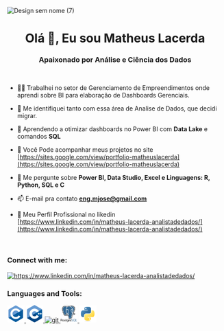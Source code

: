 ![Design sem nome (7)](https://user-images.githubusercontent.com/110049399/181132839-3909619c-2a9a-465d-aa72-486849466487.png)
<h1 align="center">Olá 👋, Eu sou Matheus Lacerda</h1>
<h3 align="center">Apaixonado por Análise e Ciência dos Dados</h3>
<br />

- 👨‍💻 Trabalhei no setor de Gerenciamento de Empreendimentos onde aprendi sobre BI  para elaboração de Dashboards Gerenciais.

- 💞️ Me identifiquei tanto com essa área de Analise de Dados, que decidi migrar.

- 🌱 Aprendendo a otimizar dashboards no Power BI com **Data Lake** e comandos **SQL**

- 📝 Você Pode acompanhar meus projetos no site [https://sites.google.com/view/portfolio-matheuslacerda](https://sites.google.com/view/portfolio-matheuslacerda)

- 💬 Me pergunte sobre **Power BI, Data Studio, Excel e Linguagens: R, Python, SQL e C**

- 📫 E-mail pra contato **eng.mjose@gmail.com**

- 📄 Meu Perfil Profissional no likedin [https://www.linkedin.com/in/matheus-lacerda-analistadedados/](https://www.linkedin.com/in/matheus-lacerda-analistadedados/)
<br />
<h3 align="left">Connect with me:</h3>
<p align="left">
<a href="https://linkedin.com/in/https://www.linkedin.com/in/matheus-lacerda-analistadedados/" target="blank"><img align="center" src="https://raw.githubusercontent.com/rahuldkjain/github-profile-readme-generator/master/src/images/icons/Social/linked-in-alt.svg" alt="https://www.linkedin.com/in/matheus-lacerda-analistadedados/" height="30" width="40" /></a>
</p>

<h3 align="left">Languages and Tools:</h3>
<p align="left"> <a href="https://www.cprogramming.com/" target="_blank" rel="noreferrer"> <img src="https://raw.githubusercontent.com/devicons/devicon/master/icons/c/c-original.svg" alt="c" width="40" height="40"/> </a> <a href="https://www.w3schools.com/cpp/" target="_blank" rel="noreferrer"> <img src="https://raw.githubusercontent.com/devicons/devicon/master/icons/cplusplus/cplusplus-original.svg" alt="cplusplus" width="40" height="40"/> </a> <a href="https://git-scm.com/" target="_blank" rel="noreferrer"> <img src="https://www.vectorlogo.zone/logos/git-scm/git-scm-icon.svg" alt="git" width="40" height="40"/> </a> <a href="https://www.postgresql.org" target="_blank" rel="noreferrer"> <img src="https://raw.githubusercontent.com/devicons/devicon/master/icons/postgresql/postgresql-original-wordmark.svg" alt="postgresql" width="40" height="40"/> </a> <a href="https://www.python.org" target="_blank" rel="noreferrer"> <img src="https://raw.githubusercontent.com/devicons/devicon/master/icons/python/python-original.svg" alt="python" width="40" height="40"/> </a> </p>





<!---
- 👋 Hi, I’m @matheus-analistadedados
- 👀 I’m interested in ...
- 🌱 I’m currently learning ...
- 💞️ I’m looking to collaborate on ...
- 📫 How to reach me ...

matheus-analistadedados/matheus-analistadedados is a ✨ special ✨ repository because its `README.md` (this file) appears on your GitHub profile.
You can click the Preview link to take a look at your changes.
--->



